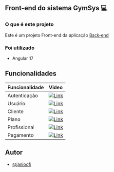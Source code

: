 ## Front-end do sistema GymSys 💻

### O que é este projeto
Este é um projeto Front-end da aplicação [Back-end](https://github.com/janioofi/gymsys_back)

### Foi utilizado
- Angular 17

## Funcionalidades

<table>
  <thead>
    <tr align="left">
      <th>Funcionalidade</th>
      <th>Video</th>
    </tr>
  </thead>
  <tbody align="left">
    <tr>
      <td>Autenticação</td>
      <td align="center">
        <a href="https://github.com/janioofi/gymsys_front/blob/main/funcionalidades/autenticacao.mp4" target="_blank">
           <img align="center" alt="Link" src="https://img.shields.io/badge/%E2%96%B6-000?style=for-the-badge&logo=movie&logoColor=E94D5F">
        </a>
      </td>
    </tr>
    <tr>
      <td>Usuário</td>
      <td align="center">
        <a href="https://github.com/janioofi/gymsys_front/blob/main/funcionalidades/usuario.mp4">
           <img align="center" alt="Link" src="https://img.shields.io/badge/%E2%96%B6-000?style=for-the-badge&logo=movie&logoColor=E94D5F">
        </a>
      </td>
    </tr>
    <tr>
      <td>Cliente</td>
      <td align="center">
        <a href="https://github.com/janioofi/gymsys_front/blob/main/funcionalidades/cliente.mp4">
          <img align="center" alt="Link" src="https://img.shields.io/badge/%E2%96%B6-000?style=for-the-badge&logo=movie&logoColor=E94D5F">
        </a>
      </td>    
    </tr>
    <tr>
      <td>Plano</td>
      <td align="center">
        <a href="https://github.com/janioofi/gymsys_front/blob/main/funcionalidades/plano.mp4">
            <img align="center" alt="Link" src="https://img.shields.io/badge/%E2%96%B6-000?style=for-the-badge&logo=movie&logoColor=E94D5F">
        </a>
      </td>    
    </tr>
    <tr>
      <td>Profissional</td>
      <td align="center">
        <a href="https://github.com/janioofi/gymsys_front/blob/main/funcionalidades/profissional.mp4">
            <img align="center" alt="Link" src="https://img.shields.io/badge/%E2%96%B6-000?style=for-the-badge&logo=movie&logoColor=E94D5F">
        </a>
      </td>    
    </tr>
    <tr>
      <td>Pagamento</td>
      <td align="center">
        <a href="https://github.com/janioofi/gymsys_front/blob/main/funcionalidades/pagamento.mp4">
            <img align="center" alt="Link" src="https://img.shields.io/badge/%E2%96%B6-000?style=for-the-badge&logo=movie&logoColor=E94D5F">
        </a>
      </td>    
    </tr>
  </tbody>
  <tfoot></tfoot>
</table>

## Autor
- [@janioofi](https://www.instagram.com/janioofi/)
